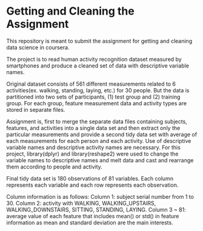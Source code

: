 # Getting and Cleaning the Assignment
This repository is meant to submit the assignment for getting and cleaning data science in coursera. 

The project is to read human activity recognition dataset measured by smartphones and produce a cleaned set of data with descriptive variable names. 

Original dataset consists of 561 different measurements related to 6 activities(ex. walking, standing, laying, etc.) for 30 people. But the data is partitioned into two sets of participants, (1) test group and (2) training group. For each group, feature measurement data and activity types are stored in separate files. 

Assignment is, first to merge the separate data files containing subjects, features, and activities into a single data set and then extract only the particular measurements and provide a second tidy data set with average of each measurements for each person and each activity. Use of descriptive variable names and descriptive activity names are necessary. 
For this project, library(dplyr) and library(reshape2) were used to change the variable names to descriptive names and melt data and cast and rearrange them according to people and activity. 

Final tidy data set is 180 observations of 81 variables.
Each column represents each variable and each row represents each observation.

Column information is as follows:
Column 1: subject serial number from 1 to 30.
Column 2: activity with WALKING, WALKING_UPSTAIRS, WALKING_DOWNSTAIRS, SITTING, STANDING, LAYING.
Column 3 ~ 81: average value of each feature that includes mean() or std() in feature information as mean and standard deviation are the main interests.
